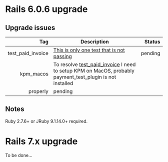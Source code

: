 # Rails 6.0.6 upgrade


Upgrade issues
-----------------------

| Tag          | Description | Status          |
| -----------: | ------------| -----------: |
| test_paid_invoice      |  [This is only one test that is not passing](https://github.com/kpbacode/killbill-admin-ui/issues/10)       | pending
| kpm_macos      |  To resolve [test_paid_invoice](https://github.com/kpbacode/killbill-admin-ui/issues/10) I need to setup KPM on MacOS, probably payment_test_plugin is not installed
properly      | pending

Notes
------------

Ruby 2.7.6+ or JRuby 9.1.14.0+ required.

# Rails 7.x upgrade

To be done...
